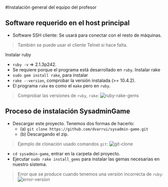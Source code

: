 
#Instalación general del equipo del profesor

## Software requerido en el host principal

* Software SSH cliente: Se usará para conectar con el resto de máquinas.
> También se puede usar el cliente Telnet si hace falta.

Instalar ruby
* `ruby -v` => 2.1.3p242.
* Se requiere porque el programa está desarrollado en `ruby`.
Instalar rake
* `sudo gem install rake`, para instalar
* `rake --version`, comprobar la versión instalada (>= 10.4.2).
* El programa `rake` es como el `make` pero en `ruby`.

> Comprobar las versiones de `ruby`, `rake`:
> ![ruby-rake-gems](../images/ruby-rake-gems.png)
>

## Proceso de instalación SysadminGame

* Descargar este proyecto. Tenemos dos formas de hacerlo:
    * (a) `git clone https://github.com/dvarrui/sysadmin-game.git`
    * (b) Descargando el zip.

> Ejemplo de clonación usado comandos `git`:
> ![git-clone](../../images/git-clone.png)
>

* `cd sysadmin-game`, entrar en la carpeta del proyecto.
* Ejecutar `sudo rake install_gems` para instalar las gemas necesarias en nuestro sistema.

> Error que se produce cuando tenemos una versión incorrecta de `ruby`:
> ![error-version](../../images/error-version.png)
